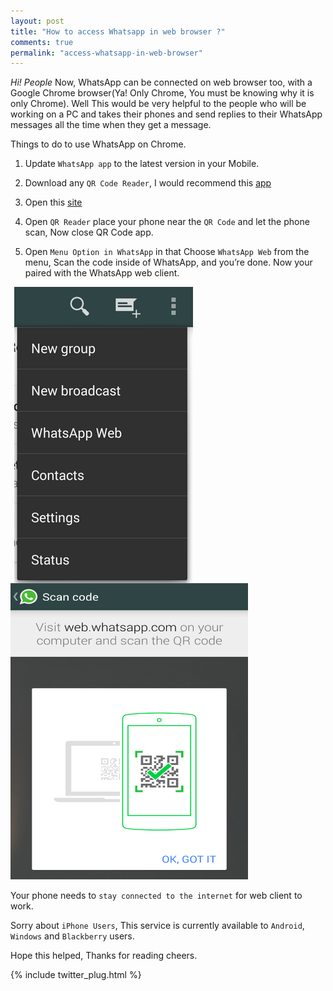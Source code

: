 ```yaml
---
layout: post
title: "How to access Whatsapp in web browser ?"
comments: true
permalink: "access-whatsapp-in-web-browser"
---
```


*Hi! People* Now, WhatsApp can be connected on web browser too, with a Google Chrome browser(Ya! Only Chrome, You must be knowing why it is only Chrome). Well This would be very helpful to the people who will be working on a PC and takes their phones and send replies to their WhatsApp messages all the time when they get a message.

Things to do to use WhatsApp on Chrome.

1. Update `WhatsApp app` to the latest version in your Mobile.

2. Download any `QR Code Reader`, I would recommend this [app](https://play.google.com/store/apps/details?id=la.droid.qr&hl=en)

3. Open this [site](https://web.whatsapp.com/)

4. Open `QR Reader` place your phone near the `QR Code` and let the phone scan, Now close QR Code app.

5. Open `Menu Option in WhatsApp` in that Choose `WhatsApp Web` from the menu, Scan the code inside of WhatsApp, and you’re done. Now your paired with the WhatsApp web client.

<img src="/assets/menu-select.png" style="float:left;padding-left:6px"/>
<img src="/assets/scan-inside-whatsapp.png" style="width: 380px;height:474px" />

Your phone needs to `stay connected to the internet` for web client to work.

Sorry about `iPhone Users`, This service is currently available to `Android`, `Windows` and `Blackberry` users.

Hope this helped, Thanks for reading
cheers.

{% include twitter_plug.html %}
